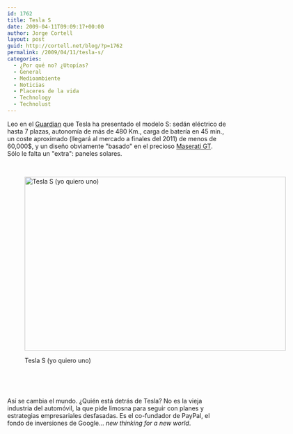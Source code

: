 ```yaml
---
id: 1762
title: Tesla S
date: 2009-04-11T09:09:17+00:00
author: Jorge Cortell
layout: post
guid: http://cortell.net/blog/?p=1762
permalink: /2009/04/11/tesla-s/
categories:
  - ¿Por qué no? ¿Utopías?
  - General
  - Medioambiente
  - Noticias
  - Placeres de la vida
  - Technology
  - Technolust
---
```

Leo en el <a title="http://www.guardian.co.uk/environment/2009/mar/27/tesla-electric-cars-model-s" href="http://www.guardian.co.uk/environment/2009/mar/27/tesla-electric-cars-model-s" target="_blank">Guardian</a> que Tesla ha presentado el modelo S: sedán eléctrico de hasta 7 plazas, autonomía de más de 480 Km., carga de batería en 45 min., un coste aproximado (llegará al mercado a finales del 2011) de menos de 60,000$, y un diseño obviamente "basado" en el precioso <a title="http://www.maserati.com/maserati/en/en/index/models.html" href="http://www.maserati.com/maserati/en/en/index/models.html" target="_blank">Maserati GT</a>. Sólo le falta un "extra": paneles solares.

 <figure style="width: 600px" class="wp-caption aligncenter">

<img title="Tesla S" src="http://gliving.com/wp-content/uploads/2009/03/tesla-models-03.jpg" alt="Tesla S (yo quiero uno)" width="600" height="400" /><figcaption class="wp-caption-text">Tesla S (yo quiero uno)</figcaption></figure> 

 

 

Así se cambia el mundo. ¿Quién está detrás de Tesla? No es la vieja industria del automóvil, la que pide limosna para seguir con planes y estrategias empresariales desfasadas. Es el co-fundador de PayPal, el fondo de inversiones de Google... _new thinking for a new world_.